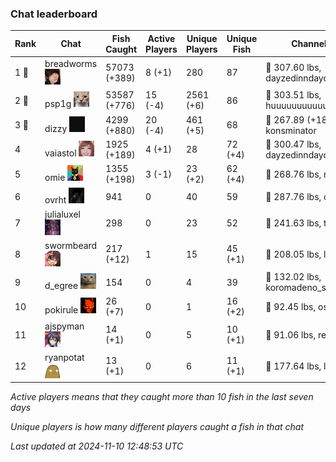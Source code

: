 ### Chat leaderboard
| Rank | Chat | Fish Caught | Active Players | Unique Players | Unique Fish | Channel Record 🎊 |
|------|------|-------------|----------------|----------------|-------------|-------------------|
| 1 🥇  | breadworms ![breadworms](https://raw.githubusercontent.com/blableblup/gofish/main/images/players/breadworms.png) | 57073 (+389) | 8 (+1) | 280 | 87 | 🦑 307.60 lbs, dayzedinndaydreams |
| 2 🥈  | psp1g ![psp1g](https://raw.githubusercontent.com/blableblup/gofish/main/images/players/psp1g.png) | 53587 (+776) | 15 (-4) | 2561 (+6) | 86 | 🐳 303.51 lbs, huuuuuuuuuuuuuuuuuuuuuurz |
| 3 🥉  | dizzy ![dizzy](https://raw.githubusercontent.com/blableblup/gofish/main/images/players/dizzy.png) | 4299 (+880) | 20 (-4) | 461 (+5) | 68 | 🦕 267.89 (+18.52) lbs, konsminator |
| 4  | vaiastol ![vaiastol](https://raw.githubusercontent.com/blableblup/gofish/main/images/players/vaiastol.png) | 1925 (+189) | 4 (+1) | 28 | 72 (+4) | 🐳 300.47 lbs, dayzedinndaydreams |
| 5  | omie ![omie](https://raw.githubusercontent.com/blableblup/gofish/main/images/players/omie.png) | 1355 (+198) | 3 (-1) | 23 (+2) | 62 (+4) | 🐉 268.76 lbs, ritaaww |
| 6  | ovrht ![ovrht](https://raw.githubusercontent.com/blableblup/gofish/main/images/players/ovrht.png) | 941 | 0 | 40 | 59 | 🐳 287.76 lbs, ovrht |
| 7  | julialuxel ![julialuxel](https://raw.githubusercontent.com/blableblup/gofish/main/images/players/julialuxel.png) | 298 | 0 | 23 | 52 | 🦕 241.63 lbs, toastyso |
| 8  | swormbeard ![swormbeard](https://raw.githubusercontent.com/blableblup/gofish/main/images/players/swormbeard.png) | 217 (+12) | 1 | 15 | 45 (+1) | 🐳 208.05 lbs, larrahey |
| 9  | d_egree ![d_egree](https://raw.githubusercontent.com/blableblup/gofish/main/images/players/d_egree.png) | 154 | 0 | 4 | 39 | 🐊 132.02 lbs, koromadeno_shogun |
| 10  | pokirule ![pokirule](https://raw.githubusercontent.com/blableblup/gofish/main/images/players/pokirule.png) | 26 (+7) | 0 | 1 | 16 (+2) | 🐙 92.45 lbs, osnyisdead |
| 11  | ajspyman ![ajspyman](https://raw.githubusercontent.com/blableblup/gofish/main/images/players/ajspyman.png) | 14 (+1) | 0 | 5 | 10 (+1) | 🐬 91.06 lbs, respirate_ |
| 12  | ryanpotat ![ryanpotat](https://raw.githubusercontent.com/blableblup/gofish/main/images/players/ryanpotat.png) | 13 (+1) | 0 | 6 | 11 (+1) | 🦕 177.64 lbs, lolspers |

_Active players means that they caught more than 10 fish in the last seven days_

_Unique players is how many different players caught a fish in that chat_

_Last updated at 2024-11-10 12:48:53 UTC_